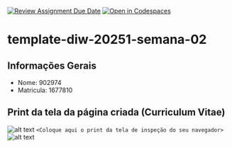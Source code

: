 [![Review Assignment Due Date](https://classroom.github.com/assets/deadline-readme-button-22041afd0340ce965d47ae6ef1cefeee28c7c493a6346c4f15d667ab976d596c.svg)](https://classroom.github.com/a/NU87qVUe)
[![Open in Codespaces](https://classroom.github.com/assets/launch-codespace-2972f46106e565e64193e422d61a12cf1da4916b45550586e14ef0a7c637dd04.svg)](https://classroom.github.com/open-in-codespaces?assignment_repo_id=20089739)
# template-diw-20251-semana-02

## Informações Gerais
- Nome: 902974
- Matricula: 1677810

## Print da tela da página criada (Curriculum Vitae)
![alt text](image-1.png)
`<Coloque aqui o print da tela de inspeção do seu navegador>`
![alt text](image-2.png)
